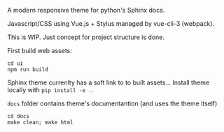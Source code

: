 
A modern responsive theme for python's Sphinx docs.

Javascript/CSS using Vue.js + Stylus managed by vue-cli-3 (webpack).

This is WIP. Just concept for project structure is done.

First build web assets:

```
cd ui
npm run build
```

Sphinx theme currenlty has a soft link to to built assets...
Install theme locally with `pip install -e .`.

`docs` folder contains theme's documentantion (and uses the theme itself)

```
cd docs
make clean; make html
```
